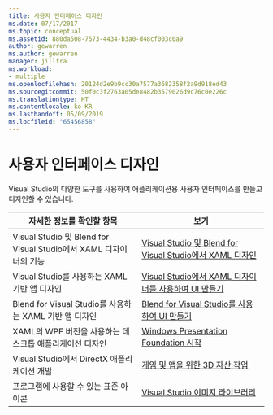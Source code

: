 ```yaml
---
title: 사용자 인터페이스 디자인
ms.date: 07/17/2017
ms.topic: conceptual
ms.assetid: 880da508-7573-4434-b3a0-d48cf003c0a9
author: gewarren
ms.author: gewarren
manager: jillfra
ms.workload:
- multiple
ms.openlocfilehash: 20124d2e9b9cc30a7577a3682358f2a9d918ed43
ms.sourcegitcommit: 50f0c3f2763a05de8482b3579026d9c76c0e226c
ms.translationtype: HT
ms.contentlocale: ko-KR
ms.lasthandoff: 05/09/2019
ms.locfileid: "65456858"
---
```

# <a name="design-user-interfaces"></a>사용자 인터페이스 디자인

Visual Studio의 다양한 도구를 사용하여 애플리케이션용 사용자 인터페이스를 만들고 디자인할 수 있습니다.

|자세한 정보를 확인할 항목|보기|
| - |---------|
| Visual Studio 및 Blend for Visual Studio에서 XAML 디자이너의 기능 | [Visual Studio 및 Blend for Visual Studio에서 XAML 디자인](../designers/designing-xaml-in-visual-studio.md) |
| Visual Studio를 사용하는 XAML 기반 앱 디자인|[Visual Studio에서 XAML 디자이너를 사용하여 UI 만들기](creating-a-ui-by-using-xaml-designer-in-visual-studio.md) |
| Blend for Visual Studio를 사용하는 XAML 기반 앱 디자인 | [Blend for Visual Studio를 사용하여 UI 만들기](creating-a-ui-by-using-blend-for-visual-studio.md) |
| XAML의 WPF 버전을 사용하는 데스크톱 애플리케이션 디자인 | [Windows Presentation Foundation 시작](../designers/getting-started-with-wpf.md) |
| Visual Studio에서 DirectX 애플리케이션 개발 | [게임 및 앱을 위한 3D 자산 작업](../designers/working-with-3-d-assets-for-games-and-apps.md) |
| 프로그램에 사용할 수 있는 표준 아이콘 | [Visual Studio 이미지 라이브러리](../designers/the-visual-studio-image-library.md) |
